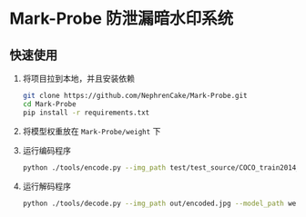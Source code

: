 #  Mark-Probe 防泄漏暗水印系统

##  快速使用

1. 将项目拉到本地，并且安装依赖

   ```bash
   git clone https://github.com/NephrenCake/Mark-Probe.git
   cd Mark-Probe
   pip install -r requirements.txt
   ```

2. 将模型权重放在 `Mark-Probe/weight` 下

3. 运行编码程序 

   ```bash
   python ./tools/encode.py --img_path test/test_source/COCO_train2014_000000000009.jpg --model_path weight/latest-0.pth --output_path out/ --user_id 114514
   ```

4. 运行解码程序

   ```bash
   python ./tools/decode.py --img_path out/encoded.jpg --model_path weight/latest-0.pth
   ```

   

